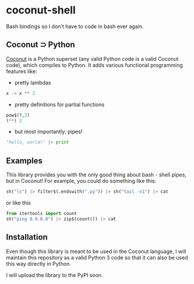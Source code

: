 # coconut-shell
Bash bindings so I don't have to code in bash ever again.

## Coconut ⊃ Python
[Coconut](http://coconut-lang.org/) is a Python superset (any valid Python code is a valid Coconut code), which compiles to Python.
It adds various functional programming features like:
* pretty lambdas
```python
x -> x ** 2
``` 

* pretty definitions for partial functions
```python
pow$(?,2)
(**) 2
```

* but most importantly: pipes!
```python
"hello, world!" |> print
```

## Examples
This library provides you with the only good thing about bash - shell pipes, but in Coconut!
For example, you could do something like this:
```python
sh("ls") |> filter$(.endswith(".py")) |> sh("tail -n1") |> cat
```
or like this
```python
from itertools import count
sh("ping 8.8.8.8") |> zip$(count()) |> cat
```

## Installation
Even though this library is meant to be used in the Coconut language, I will maintain this repository as a valid Python 3 code so that it can also be used this way directly in Python.

I will upload the library to the PyPI soon.
